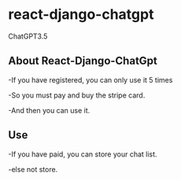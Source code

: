 # react-django-chatgpt

ChatGPT3.5

## About React-Django-ChatGpt

-If you have registered, you can only use it 5 times

-So you must pay and buy the stripe card.

-And then you can use it.

## Use

-If you have paid, you can store your chat list.

-else not store.
